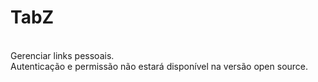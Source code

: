 # TabZ <br/>
<br/>
Gerenciar links pessoais. <br/>
Autenticação e permissão não estará disponível na versão open source. <br/>
